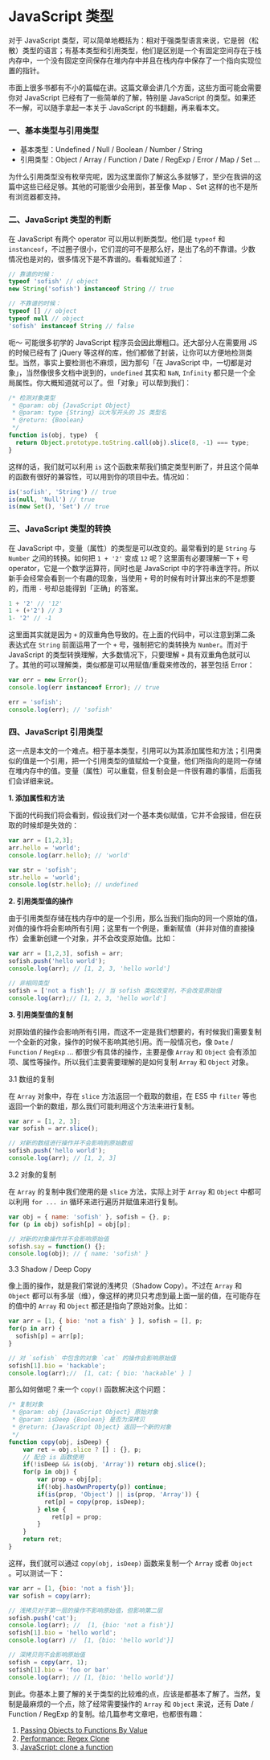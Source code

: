 # JavaScript 类型

对于 JavaScript 类型，可以简单地概括为：相对于强类型语言来说，它是弱（松散）类型的语言；有基本类型和引用类型，他们是区别是一个有固定空间存在于栈内存中，一个没有固定空间保存在堆内存中并且在栈内存中保存了一个指向实现位置的指针。

市面上很多书都有不小的篇幅在讲。这篇文章会讲几个方面，这些方面可能会需要你对 JavaScript 已经有了一些简单的了解，特别是 JavaScript 的类型。如果还不一解，可以随手拿起一本关于 JavaScript 的书翻翻，再来看本文。

### 一、基本类型与引用类型

- 基本类型：Undefined / Null / Boolean / Number / String
- 引用类型：Object / Array / Function / Date / RegExp / Error / Map / Set ...

为什么引用类型没有枚举完呢，因为这里面你了解这么多就够了，至少在我讲的这篇中这些已经足够。其他的可能很少会用到，甚至像 Map 、Set 这样的也不是所有浏览器都支持。

### 二、JavaScript 类型的判断

在 JavaScript 有两个 operator 可以用以判断类型。他们是 `typeof` 和 `instanceof`，不过圈子很小，它们混的可不是那么好，是出了名的不靠谱。少数情况也是对的，很多情况下是不靠谱的。看看就知道了：

```js
// 靠谱的时候：
typeof 'sofish' // object
new String('sofish') instanceof String // true

// 不靠谱的时候：
typeof [] // object
typeof null // object 
'sofish' instanceof String // false
```

呃～ 可能很多初学的 JavaScript 程序员会因此爆粗口。还大部分人在需要用 JS 的时候已经有了 jQuery 等这样的库，他们都做了封装，让你可以方便地检测类型。当然，事实上要检测也不麻烦，因为那句「在 JavaScript 中，一切都是对象」，当然像很多文档中说到的，`undefined` 其实和 `NaN`, `Infinity` 都只是一个全局属性。你大概知道就可以了。但「对象」可以帮到我们：

```js
/* 检测对象类型
 * @param: obj {JavaScript Object}
 * @param: type {String} 以大写开头的 JS 类型名
 * @return: {Boolean}
 */
function is(obj, type)  {
  return Object.prototype.toString.call(obj).slice(8, -1) === type;
}
```

这样的话，我们就可以利用 `is`  这个函数来帮我们搞定类型判断了，并且这个简单的函数有很好的兼容性，可以用到你的项目中去。情况如：

```js
is('sofish', 'String') // true
is(null, 'Null') // true
is(new Set(), 'Set') // true
```

### 三、JavaScript 类型的转换

在 JavaScript 中，变量（属性）的类型是可以改变的。最常看到的是 `String` 与 `Number` 之间的转换。如何把 `1 + '2'` 变成 `12` 呢？这里面有必要理解一下 `+` 号 operator，它是一个数学运算符，同时也是 JavaScript 中的字符串连字符。所以新手会经常会看到一个有趣的现象，当使用 `+` 号的时候有时计算出来的不是想要的，而用 `-` 号却总能得到「正确」的答案。

```js
1 + '2' // '12'
1 + (+'2') // 3
1- '2' // -1
``` 

这里面其实就是因为 `+` 的双重角色导致的。在上面的代码中，可以注意到第二条表达式在 `String` 前面运用了一个 `+` 号，强制把它的类转换为 `Number`。而对于 JavaScript 的类型转换理解，大多数情况下，只要理解 `+` 具有双重角色就可以了。其他的可以理解类，类似都是可以用赋值/重载来修改的，甚至包括 Error：

```js
var err = new Error();
console.log(err instanceof Error); // true

err = 'sofish';
console.log(err); // 'sofish'
```

### 四、JavaScript 引用类型

这一点是本文的一个难点。相于基本类型，引用可以为其添加属性和方法；引用类似的值是一个引用，把一个引用类型的值赋给一个变量，他们所指向的是同一存储在堆内存中的值。变量（属性）可以重载，但复制会是一件很有趣的事情，后面我们会详细来说。

__1. 添加属性和方法__

下面的代码我们将会看到，假设我们对一个基本类似赋值，它并不会报错，但在获取的时候却是失效的：

```js
var arr = [1,2,3];
arr.hello = 'world';
console.log(arr.hello); // 'world'

var str = 'sofish';
str.hello = 'world';
console.log(str.hello); // undefined
``` 
__2. 引用类型值的操作__

由于引用类型存储在栈内存中的是一个引用，那么当我们指向的同一个原始的值，对值的操作将会影响所有引用；这里有一个例是，重新赋值（并非对值的直接操作）会重新创建一个对象，并不会改变原始值。比如：

```js
var arr = [1,2,3], sofish = arr;
sofish.push('hello world');
console.log(arr); // [1, 2, 3, 'hello world']

// 非相同类型
sofish = ['not a fish']; // 当 sofish 类似改变时，不会改变原始值
console.log(arr);// [1, 2, 3, 'hello world']
```

__3. 引用类型值的复制__

对原始值的操作会影响所有引用，而这不一定是我们想要的，有时候我们需要复制一个全新的对象，操作的时候不影响其他引用。而一般情况也，像 `Date` / `Function` / `RegExp` ... 都很少有具体的操作，主要是像 `Array` 和 `Object` 会有添加项、属性等操作。所以我们主要需要理解的是如何复制 `Array` 和 `Object` 对象。

3.1 数组的复制

在 `Array` 对象中，存在 `slice` 方法返回一个截取的数组，在 ES5 中 `filter` 等也返回一个新的数组，那么我们可能利用这个方法来进行复制。

```js
var arr = [1, 2, 3];
var sofish = arr.slice();

// 对新的数组进行操作并不会影响到原始数组
sofish.push('hello world');
console.log(arr); // [1, 2, 3] 
```

3.2 对象的复制

在 `Array` 的复制中我们使用的是 `slice` 方法，实际上对于 `Array` 和 `Object` 中都可以利用 `for ... in` 循环来进行遍历并赋值来进行复制。

```js
var obj = { name: 'sofish' }, sofish = {}, p;
for (p in obj) sofish[p] = obj[p];

// 对新的对象操作并不会影响原始值
sofish.say = function() {};
console.log(obj); // { name: 'sofish' }
```

3.3 Shadow / Deep Copy

像上面的操作，就是我们常说的浅拷贝（Shadow Copy）。不过在 `Array` 和 `Object` 都可以有多层（维），像这样的拷贝只考虑到最上面一层的值，在可能存在的值中的 `Array` 和 `Object` 都还是指向了原始对象。比如：

```js
var arr = [1, { bio: 'not a fish' } ], sofish = [], p;
for(p in arr) {
  sofish[p] = arr[p];
}

// 对 `sofish` 中包含的对象 `cat` 的操作会影响原始值
sofish[1].bio = 'hackable';
console.log(arr);//  [1, cat: { bio: 'hackable' } ]
```

那么如何做呢？来一个 `copy()` 函数解决这个问题：

```js
/* 复制对象
 * @param: obj {JavaScript Object} 原始对象
 * @param: isDeep {Boolean} 是否为深拷贝
 * @return: {JavaScript Object} 返回一个新的对象
 */
function copy(obj, isDeep) {
	var ret = obj.slice ? [] : {}, p;
	// 配合 is 函数使用
	if(!isDeep && is(obj, 'Array')) return obj.slice();
	for(p in obj) {
	    var prop = obj[p];
		if(!obj.hasOwnProperty(p)) continue;
		if(is(prop, 'Object') || is(prop, 'Array')) {
		  ret[p] = copy(prop, isDeep);
		} else {
			ret[p] = prop;
		}
	}
	return ret;
}
```

这样，我们就可以通过 `copy(obj, isDeep)` 函数来复制一个 `Array` 或者 `Object` 。可以测试一下：

```js
var arr = [1, {bio: 'not a fish'}];
var sofish = copy(arr);

// 浅拷贝对于第一层的操作不影响原始值，但影响第二层
sofish.push('cat'); 
console.log(arr); //  [1, {bio: 'not a fish'}]
sofish[1].bio = 'hello world';
console.log(arr) //  [1, {bio: 'hello world'}]

// 深拷贝则不会影响原始值
sofish = copy(arr, 1);
sofish[1].bio = 'foo or bar'
console.log(arr); // [1, {bio: 'hello world'}]
```

到此。你基本上要了解的关于类型的比较难的点，应该是都基本了解了。当然，复制是最麻烦的一个点，除了经常需要操作的 `Array` 和 `Object` 来说，还有 Date / Function / RegExp 的复制。给几篇参考文章吧，也都很有趣：

1. [Passing Objects to Functions By Value](http://www.htmlgoodies.com/beyond/javascript/passing-objects-to-functions-by-value.html)
2. [Performance: Regex Clone](http://jsperf.com/regexp-clone)
3. [JavaScript: clone a function](http://stackoverflow.com/questions/1833588/javascript-clone-a-function)